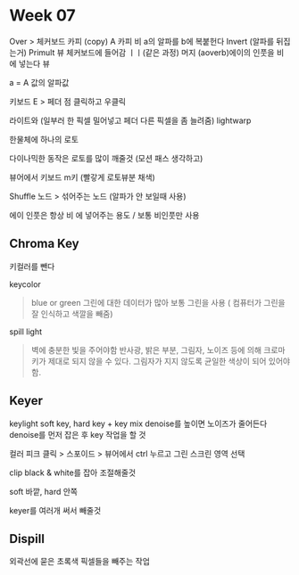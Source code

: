 Week 07
=============
Over > 
체커보드
카피 (copy) 
A 카피 비 a의 알파를 b에 복붙헌다
Invert (알파를 뒤집는거)
Primult
뷰
체커보드에 들어감
ㅣㅣ(같은 과정)
머지 (aoverb)에이의 인풋을 비에 넣는다
뷰


a = A 값의 알파값

키보드 E > 페더
점 클릭하고 우클릭 

라이트와 (일부러 한 픽셀 밀어넣고 페더 다른 픽셀을 좀 늘려줌) lightwarp

한물체에 하나의 로토

다이나믹한 동작은 로토를 많이 깨줄것 (모션 패스 생각하고)

뷰어에서 키보드 m키 (빨갛게 로토뷰분 채색)

Shuffle 노드 > 섞어주는 노드  (알파가 안 보일때 사용) 


에이 인풋은 항상 비 에 넣어주는 용도 / 보통 비인풋만 사용


Chroma Key
-------------
키컬러를 뺀다

keycolor
> blue or green 
> 그린에 대한 데이터가 많아 보통 그린을 사용 ( 컴퓨터가 그린을 잘 인식하고 색깔을 빼줌)

spill light
> 벽에 충분한 빛을 주어야함
> 반사광, 밝은 부분, 그림자, 노이즈 등에 의해 크로마키가 제대로 되지 않을 수 있다. 그림자가 지지 않도록 균일한 색상이 되어 있어야함.




Keyer
-------------
keylight
soft key, hard key + key mix
denoise를 높이면 노이즈가 줄어든다
denoise를 먼저 잡은 후 key 작업을 할 것

컬러 피크 클릭 > 스포이드 > 뷰어에서 ctrl 누르고 그린 스크린 영역 선택

clip black & white를 잡아 조절해줄것

soft 바깥, hard 안쪽

keyer를 여러개 써서 빼줄것


Dispill
-------------
외곽선에 묻은 초록색 픽셀들을 빼주는 작업

